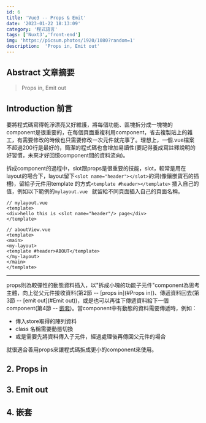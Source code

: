 ```yaml
---
id: 6
title: 'Vue3 -- Props & Emit'
date: '2023-01-22 18:13:09'
category: '程式語言'
tags: ['Nuxt3','front-end']
img: 'https://picsum.photos/1920/1080?random=1'
description:  'Props in, Emit out'
---
```

## Abstract 文章摘要

> Props in, Emit out

## Introduction 前言

要將程式碼寫得乾淨漂亮又好維護，將每個功能、區塊拆分成一塊塊的component是很重要的，在每個頁面重複利用component，省去複製貼上的雜工，有需要修改的時候也只需要修改一次元件就完事了。理想上，一個.vue檔案不超過200行是最好的，簡潔的程式碼也會增加易讀性(要記得養成寫註釋說明的好習慣，未來才好回憶component間的資料流向)。

拆成component的過程中，slot跟props是很重要的技能，slot，較常是用在layout的場合下，layout留下`<slot name="header"></slot>`的洞(像鑲嵌寶石的插槽)，留給子元件用template 的方式`<template #header></template>` 插入自己的值，例如以下範例的`mylayout.vue ` 就留給不同頁面插入自己的頁面名稱。

```vue
// mylayout.vue
<template>
<div>hello this is <slot name="header"/> page</div>
</template>

// aboutView.vue
<template>
<main>
<my-layout>
<template #header>ABOUT</template>
</my-layout>
</main>
</template>
```

-----

props則為較彈性的動態資料插入，以"拆成小塊的功能子元件"component為思考主體，向上從父元件接收資料(第2節 -- [props in](#Props in))、傳遞資料回去(第3節 -- [emit out](#Emit out))，或是也可以再往下傳遞資料給下一個component(第4節 -- [嵌套](#嵌套))。當component中有動態的資料需要傳遞時，例如：

- 傳入store取得的陣列資料
- class 名稱需要動態切換
- 或是需要先將資料傳入子元件，經過處理後再傳回父元件的場合

就很適合善用props來讓程式碼拆成更小的component來使用。

## 2. Props in

## 3. Emit out

## 4. 嵌套

